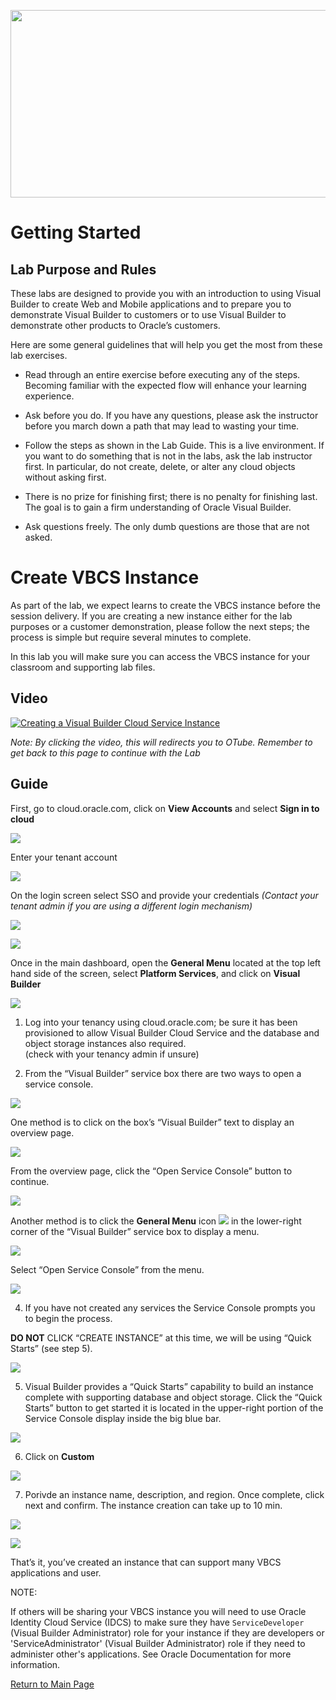 
<p align="center">
  <img width="650" height="300" src="./media/banner.png">
</p>



# Getting Started

## Lab Purpose and Rules

These labs are designed to provide you with an introduction to using
Visual Builder to create Web and Mobile applications and to prepare you
to demonstrate Visual Builder to customers or to use Visual Builder to
demonstrate other products to Oracle’s customers.

Here are some general guidelines that will help you get the most from
these lab exercises.

  - Read through an entire exercise before executing any of the steps.
    Becoming familiar with the expected flow will enhance your learning
    experience.

  - Ask before you do. If you have any questions, please ask the
    instructor before you march down a path that may lead to wasting
    your time.

  - Follow the steps as shown in the Lab Guide. This is a live
    environment. If you want to do something that is not in the labs,
    ask the lab instructor first. In particular, do not create, delete,
    or alter any cloud objects without asking first.

  - There is no prize for finishing first; there is no penalty for
    finishing last. The goal is to gain a firm understanding of Oracle
    Visual Builder.

  - Ask questions freely. The only dumb questions are those that are not
    asked.



# Create VBCS Instance


As part of the lab, we expect learns to create the VBCS instance before the session delivery.
If you are creating a new instance either for the lab purposes or a customer demonstration, please follow the next steps; the process is simple but require several minutes to complete.

In this lab you will make sure you can access the VBCS instance for your
classroom and supporting lab files.


## Video


[![Creating a Visual Builder Cloud Service Instance](./media/playback_creating_instance.png)](https://otube.oracle.com/media/Oracle+Sales+and+Partner+Academy+-+AppDev+Virtual+Workshop/1_xryvhe4k)

*Note: By clicking the video, this will redirects you to OTube. Remember to get back to this page to continue with the Lab*


## Guide

First, go to cloud.oracle.com, click on **View Accounts** and select **Sign in to cloud**

![](./media/cloudoracle.png)

Enter your tenant account

![](./media/tenant.png)

On the login screen select SSO and provide your credentials *(Contact your tenant admin if you are using a different login mechanism)*


![](./media/credentials.png)

![](./media/credentials_2.png)

Once in the main dashboard, open the **General Menu** located at the top left hand side of the screen, select **Platform Services**, and click on **Visual Builder**

![](./media/vb_dashboard.png)


1.  Log into your tenancy using cloud.oracle.com; be sure it has been
    provisioned to allow Visual Builder Cloud Service and the database
    and object storage instances also required.  
    (check with your tenancy admin if unsure)


3.  From the “Visual Builder” service box there are two ways to open a
    service console.

![](./media/image_a_3.png)



One method is to click on the box’s “Visual Builder” text to display an
overview page.

![](./media/image_a_7.png)



From the overview page, click the “Open Service Console” button to
continue.

![](./media/image_a_8.png)



Another method is to click the **General Menu** icon
![](./media/image_a_9.png) in the lower-right corner of the  “Visual Builder” service box to display a menu.

![](./media/image_a_3.png)



Select “Open Service Console” from the menu.

![](./media/image_a_10.png)



4.  If you have not created any services the Service Console prompts you
    to begin the process.

**DO NOT** CLICK “CREATE INSTANCE” at this time, we will be using
“Quick Starts” (see step 5).

![](./media/image_a_11.png)


5.  Visual Builder provides a “Quick Starts” capability to build an
    instance complete with supporting database and object storage. Click
    the “Quick Starts” button to get started it is located in the
    upper-right portion of the Service Console display inside the big
    blue bar.

![](./media/image_a_13.png)


6. Click on **Custom**
 
![](./media/vbcs_instance_custom.png)

7. Porivde an instance name, description, and region. Once complete, click next and confirm. The instance creation can take up to 10 min.

![](./media/vbcs_instance_data.png)


![](./media/vbcs_instance_creation.png)

That’s it, you’ve created an instance that can support many VBCS applications and user.


NOTE:

If others will be sharing your VBCS instance you will need to use Oracle Identity Cloud Service (IDCS)
to make sure they have `ServiceDeveloper` (Visual Builder Administrator) role for your instance if they are developers or 'ServiceAdministrator' (Visual Builder Administrator) role if they need to administer other's applications.
See Oracle Documentation for more information.


[Return to Main Page](README.md)
